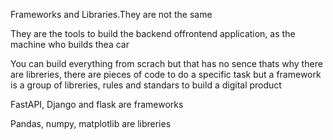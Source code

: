 Frameworks and Libraries.They are not the same

They are the tools to build the backend offrontend application, as the machine who builds thea car 

You can build everything from scrach but that has no sence thats why there are libreries, there are pieces of code to do a specific task but a framework is a group of libreries, rules and standars to build a digital product

FastAPI, Django and flask are frameworks

Pandas, numpy, matplotlib are libreries
